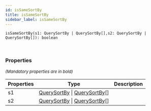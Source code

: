 ```yaml
---
id: isSameSortBy
title: isSameSortBy
sidebar_label: isSameSortBy
---
```


```tsx
isSameSortBy(s1: QuerySortBy | QuerySortBy[],s2: QuerySortBy | QuerySortBy[]): boolean
```
<br/>



### Properties

<font size="2"><i>(Mandatory properties are in bold)</i></font>

| Properties | Type | Description |
| --------- | ---- | ----------- |
| s1 | [QuerySortBy](/framework-api/types/QuerySortBy.md) \| [QuerySortBy](/framework-api/types/QuerySortBy.md)[] |  |
| s2 | [QuerySortBy](/framework-api/types/QuerySortBy.md) \| [QuerySortBy](/framework-api/types/QuerySortBy.md)[] |  |
